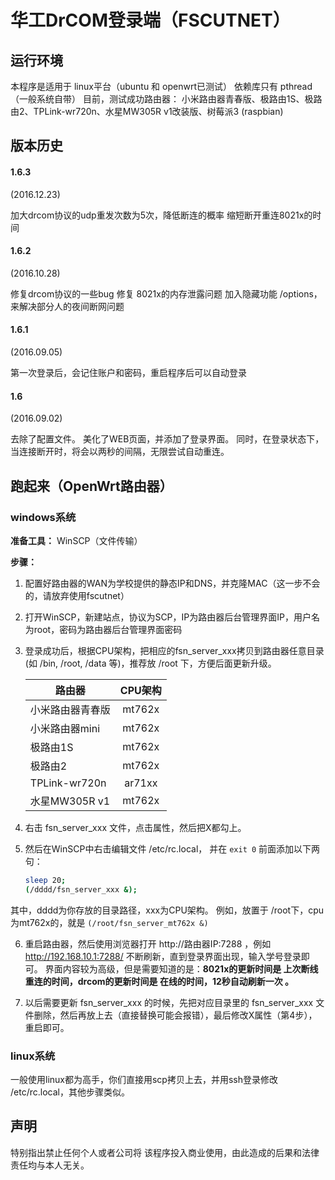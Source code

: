 # 华工DrCOM登录端（FSCUTNET）

## 运行环境
本程序是适用于 linux平台（ubuntu 和 openwrt已测试）
依赖库只有 pthread（一般系统自带）
目前，测试成功路由器：
小米路由器青春版、极路由1S、极路由2、TPLink-wr720n、水星MW305R v1改装版、树莓派3 (raspbian)

## 版本历史
#### 1.6.3
(2016.12.23)

加大drcom协议的udp重发次数为5次，降低断连的概率
缩短断开重连8021x的时间

#### 1.6.2
(2016.10.28)

修复drcom协议的一些bug
修复 8021x的内存泄露问题
加入隐藏功能 /options，来解决部分人的夜间断网问题

#### 1.6.1
(2016.09.05)

第一次登录后，会记住账户和密码，重启程序后可以自动登录

#### 1.6
(2016.09.02)

去除了配置文件。
美化了WEB页面，并添加了登录界面。
同时，在登录状态下，当连接断开时，将会以两秒的间隔，无限尝试自动重连。


## 跑起来（OpenWrt路由器）
### windows系统
**准备工具：**  WinSCP（文件传输）

**步骤：**
1. 配置好路由器的WAN为学校提供的静态IP和DNS，并克隆MAC（这一步不会的，请放弃使用fscutnet）

2. 打开WinSCP，新建站点，协议为SCP，IP为路由器后台管理界面IP，用户名为root，密码为路由器后台管理界面密码

3. 登录成功后，根据CPU架构，把相应的fsn_server_xxx拷贝到路由器任意目录(如 /bin, /root, /data 等)，推荐放 /root 下，方便后面更新升级。

    | 路由器 | CPU架构 |
    |  -----------   |:-----------:|
    | 小米路由器青春版  |      mt762x      |
    | 小米路由器mini   |      mt762x      |
    | 极路由1S        |      mt762x       |
    | 极路由2         |      mt762x       |
    | TPLink-wr720n  |      ar71xx       |
    | 水星MW305R v1   |      mt762x       |

4. 右击 fsn_server_xxx 文件，点击属性，然后把X都勾上。
5. 然后在WinSCP中右击编辑文件 /etc/rc.local， 并在 `exit 0` 前面添加以下两句：

	```bash
	sleep 20;
	(/dddd/fsn_server_xxx &);
	```
其中，dddd为你存放的目录路径，xxx为CPU架构。
例如，放置于 /root下，cpu为mt762x的，就是 `(/root/fsn_server_mt762x &)`

6.  重启路由器，然后使用浏览器打开 http://路由器IP:7288 ，例如 http://192.168.10.1:7288/
不断刷新，直到登录界面出现，输入学号登录即可。
界面内容较为高级，但是需要知道的是：**8021x的更新时间是 上次断线重连的时间，drcom的更新时间是 在线的时间，12秒自动刷新一次 。**

7.  以后需要更新 fsn_server_xxx 的时候，先把对应目录里的 fsn_server_xxx 文件删除，然后再放上去（直接替换可能会报错），最后修改X属性（第4步），重启即可。

### linux系统
一般使用linux都为高手，你们直接用scp拷贝上去，并用ssh登录修改 /etc/rc.local，其他步骤类似。

## 声明
特别指出禁止任何个人或者公司将 该程序投入商业使用，由此造成的后果和法律责任均与本人无关。
